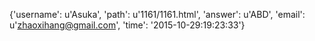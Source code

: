 {'username': u'Asuka', 'path': u'1161/1161.html', 'answer': u'ABD', 'email': u'zhaoxihang@gmail.com', 'time': '2015-10-29:19:23:33'}